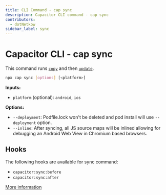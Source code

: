 ```yaml
---
title: CLI Command - cap sync
description: Capacitor CLI command - cap sync
contributors:
  - dotNetkow
sidebar_label: sync
---
```


# Capacitor CLI - cap sync

This command runs [`copy`](/docs/cli/copy) and then [`update`](/docs/cli/update).

```bash
npx cap sync [options] [<platform>]
```

<strong>Inputs:</strong>

- `platform` (optional): `android`, `ios`

<strong>Options:</strong>

- `--deployment`: Podfile.lock won't be deleted and pod install will use `--deployment` option.
- `--inline`: After syncing, all JS source maps will be inlined allowing for debugging an Android Web View in Chromium based browsers.

## Hooks

The following hooks are available for sync command:

- `capacitor:sync:before`
- `capacitor:sync:after`

[More information](hooks)
